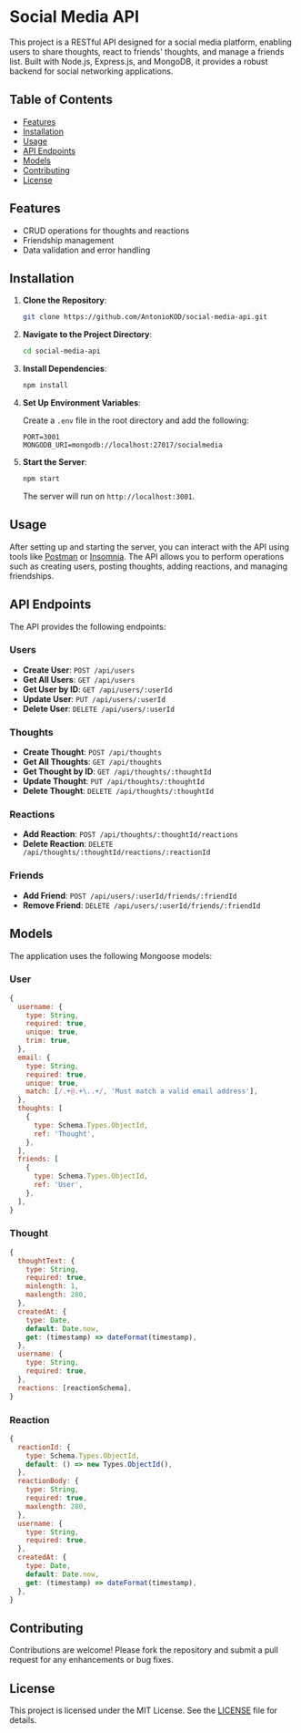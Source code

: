 
# Social Media API

This project is a RESTful API designed for a social media platform, enabling users to share thoughts, react to friends' thoughts, and manage a friends list. Built with Node.js, Express.js, and MongoDB, it provides a robust backend for social networking applications.

## Table of Contents

- [Features](#features)
- [Installation](#installation)
- [Usage](#usage)
- [API Endpoints](#api-endpoints)
- [Models](#models)
- [Contributing](#contributing)
- [License](#license)

## Features

- CRUD operations for thoughts and reactions
- Friendship management
- Data validation and error handling

## Installation

1. **Clone the Repository**:

   ```bash
   git clone https://github.com/AntonioKOD/social-media-api.git
   ```

2. **Navigate to the Project Directory**:

   ```bash
   cd social-media-api
   ```

3. **Install Dependencies**:

   ```bash
   npm install
   ```

4. **Set Up Environment Variables**:

   Create a `.env` file in the root directory and add the following:

   ```
   PORT=3001
   MONGODB_URI=mongodb://localhost:27017/socialmedia
   ```

5. **Start the Server**:

   ```bash
   npm start
   ```

   The server will run on `http://localhost:3001`.

## Usage

After setting up and starting the server, you can interact with the API using tools like [Postman](https://www.postman.com/) or [Insomnia](https://insomnia.rest/). The API allows you to perform operations such as creating users, posting thoughts, adding reactions, and managing friendships.

## API Endpoints

The API provides the following endpoints:

### Users

- **Create User**: `POST /api/users`
- **Get All Users**: `GET /api/users`
- **Get User by ID**: `GET /api/users/:userId`
- **Update User**: `PUT /api/users/:userId`
- **Delete User**: `DELETE /api/users/:userId`

### Thoughts

- **Create Thought**: `POST /api/thoughts`
- **Get All Thoughts**: `GET /api/thoughts`
- **Get Thought by ID**: `GET /api/thoughts/:thoughtId`
- **Update Thought**: `PUT /api/thoughts/:thoughtId`
- **Delete Thought**: `DELETE /api/thoughts/:thoughtId`

### Reactions

- **Add Reaction**: `POST /api/thoughts/:thoughtId/reactions`
- **Delete Reaction**: `DELETE /api/thoughts/:thoughtId/reactions/:reactionId`

### Friends

- **Add Friend**: `POST /api/users/:userId/friends/:friendId`
- **Remove Friend**: `DELETE /api/users/:userId/friends/:friendId`

## Models

The application uses the following Mongoose models:

### User

```javascript
{
  username: {
    type: String,
    required: true,
    unique: true,
    trim: true,
  },
  email: {
    type: String,
    required: true,
    unique: true,
    match: [/.+@.+\..+/, 'Must match a valid email address'],
  },
  thoughts: [
    {
      type: Schema.Types.ObjectId,
      ref: 'Thought',
    },
  ],
  friends: [
    {
      type: Schema.Types.ObjectId,
      ref: 'User',
    },
  ],
}
```

### Thought

```javascript
{
  thoughtText: {
    type: String,
    required: true,
    minlength: 1,
    maxlength: 280,
  },
  createdAt: {
    type: Date,
    default: Date.now,
    get: (timestamp) => dateFormat(timestamp),
  },
  username: {
    type: String,
    required: true,
  },
  reactions: [reactionSchema],
}
```

### Reaction

```javascript
{
  reactionId: {
    type: Schema.Types.ObjectId,
    default: () => new Types.ObjectId(),
  },
  reactionBody: {
    type: String,
    required: true,
    maxlength: 280,
  },
  username: {
    type: String,
    required: true,
  },
  createdAt: {
    type: Date,
    default: Date.now,
    get: (timestamp) => dateFormat(timestamp),
  },
}
```

## Contributing

Contributions are welcome! Please fork the repository and submit a pull request for any enhancements or bug fixes.

## License

This project is licensed under the MIT License. See the [LICENSE](LICENSE) file for details.
